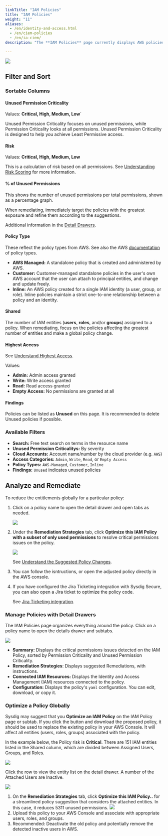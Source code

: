 ```yaml
---
linkTitle: "IAM Policies"
title: "IAM Policies"
weight: "11"
aliases:
  - /en/identity-and-access.html
  - /en/ciem-policies
  - /en/ia-ciem/
description: "The **IAM Policies** page currently displays AWS policies only. Other cloud vendors will be added over time."

---
```


![](/image/perm_policies_list2.png)

## Filter and Sort 

### Sortable Columns

#### Unused Permission Criticality

Values: **Critical, High, Medium, Low**`

Unused Permission Criticality focuses on unused permissions, while Permission Criticality looks at all permissions. Unused Permission Criticality is designed to help you achieve Least Permissive access.

#### Risk

Values: **Critical, High, Medium, Low**

This is a calculation of risk based on all permissions. See [Understanding Risk Scoring](/en/docs/sysdig-secure/identity/#understanding-risk-scoring) for more information.

#### % of Unused Permissions 

This shows the number of unused permissions per total permissions, shown as a percentage graph. 

When remediating, immediately target the policies with the greatest exposure and refine them according to the suggestions.

Additional information in the [Detail Drawers](#detail-drawers). 

#### Policy Type

These reflect the policy types from AWS. See also the AWS [documentation](https://docs.aws.amazon.com/IAM/latest/UserGuide/access_policies_managed-vs-inline.html) of policy types.

* **AWS Managed:** A standalone policy that is created and administered by AWS.
* **Customer:** Customer-managed standalone policies in the user's own AWS account that the user can attach to principal entities, and change and update freely.
* **Inline:** An AWS policy created for a single IAM identity (a user, group, or role). Inline policies maintain a strict one-to-one relationship between a policy and an identity. 

#### Shared 

The number of IAM entities (**users**, **roles**, and/or **groups**) assigned to a policy.  When remediating, focus on the policies affecting the greatest number of entities and make a global policy change.

#### Highest Access

See [Understand Highest Access](/en/docs/sysdig-secure/identity/#understand-highest-access).

Values:  

* **Admin:** Admin access granted
* **Write:** Write access granted
* **Read:** Read access granted
* **Empty Access:** No permissions are granted at all

#### Findings 

Policies can be listed as **Unused** on this page. It is recommended to delete Unused policies if possible.

### Available Filters

* **Search:** Free text search on terms in the resource name
* **Unused Permission Criticalitys:** By severity
* **Cloud Accounts:** Account name/number by the cloud provider  (e.g. `AWS`)
* **Access Categories:** `Admin`, `Write`, `Read`, or `Empty Access`
* **Policy Types:** `AWS-Managed`, `Customer`, `Inline`
* **Findings:** `Unused` indicates unused policies

## Analyze and Remediate

To reduce the entitlements globally for a particular policy: 

1. Click on a policy name to open the detail drawer and open tabs as needed.

   ![](/image/iam_detail.png)

2. Under the **Remediation Strategies** tab, click **Optimize this IAM Policy with a subset of only used permissions** to resolve critical permissions issues on the policy.

   ![](/image/iam_optimize.png)

   See [Understand the Suggested Policy Changes](/en/docs/sysdig-secure/identity/#understand-the-suggested-policy-changes).

5. You can follow the isntructions, or open the adjusted policy directly in the AWS console. 

6. If you have configured the Jira Ticketing integration with Sysdig Secure, you can also open a Jira ticket to optimize the policy code. 

   See  [Jira Ticketing integration](/en/jira-ticketing). 

### Manage Policies with Detail Drawers

The IAM Policies page organizes everything around the policy. Click on a policy name to open the details drawer and subtabs.

![](/image/iam_tabs.png)

* **Summary:** Displays the critical permissions issues detected on the IAM Policy, sorted by Permission Criticality and Unused Permission Criticality. 
* **Remediation Strategies**: Displays suggested Remediations, with instructions.
* **Connected IAM Resources:** Displays the Identity and Access Management (IAM) resources connected to the policy.
* **Configuration:** Displays the policy's `yaml` configuration. You can edit, download, or copy it.

### Optimize a Policy Globally

Sysdig may suggest that you **Optimize an IAM Policy** on the IAM Policy page or subtab.  If you click the button and download the proposed policy, it should be used to replace the existing policy in your AWS Console. It will affect all entities (users, roles, groups) associated with the policy. 

In the example below, the Policy risk is **Critical**. There are 151 IAM entities listed in the Shared column, which are divided between Assigned Users, Groups, and Roles. 

![](/image/uc_critical1.png)

Click the row to view the entity list on the detail drawer. A number of the Attached Users are Inactive. 

<div style="max-width: 40%">
   <img src="/image/critical_combined.png" />
 </div>

1. On the **Remediation Strategies** tab, click **Optimize this IAM Policy..** for a streamlined policy suggestion that considers the attached entities. In this case, it reduces 5311 unused permissions. 
   ![](/image/policy_rec1.png) 
2. Upload this policy to your AWS Console and associate with appropriate users, roles, and groups. 
3. Recommended: Deactivate the old policy and potentially remove the detected inactive users in AWS. 





